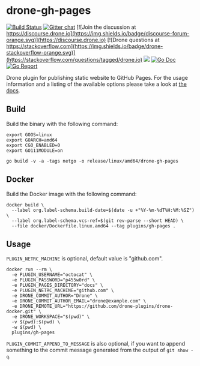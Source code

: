 # drone-gh-pages

[![Build Status](http://cloud.drone.io/api/badges/drone-plugins/drone-gh-pages/status.svg)](http://cloud.drone.io/drone-plugins/drone-gh-pages)
[![Gitter chat](https://badges.gitter.im/drone/drone.png)](https://gitter.im/drone/drone)
[![Join the discussion at https://discourse.drone.io](https://img.shields.io/badge/discourse-forum-orange.svg)](https://discourse.drone.io)
[![Drone questions at https://stackoverflow.com](https://img.shields.io/badge/drone-stackoverflow-orange.svg)](https://stackoverflow.com/questions/tagged/drone.io)
[![](https://images.microbadger.com/badges/image/plugins/gh-pages.svg)](https://microbadger.com/images/plugins/gh-pages "Get your own image badge on microbadger.com")
[![Go Doc](https://godoc.org/github.com/drone-plugins/drone-gh-pages?status.svg)](http://godoc.org/github.com/drone-plugins/drone-gh-pages)
[![Go Report](https://goreportcard.com/badge/github.com/drone-plugins/drone-gh-pages)](https://goreportcard.com/report/github.com/drone-plugins/drone-gh-pages)

Drone plugin for publishing static website to GitHub Pages. For the usage information and a listing of the available options please take a look at [the docs](http://plugins.drone.io/drone-plugins/drone-gh-pages/).

## Build

Build the binary with the following command:

```console
export GOOS=linux
export GOARCH=amd64
export CGO_ENABLED=0
export GO111MODULE=on

go build -v -a -tags netgo -o release/linux/amd64/drone-gh-pages
```

## Docker

Build the Docker image with the following command:

```console
docker build \
  --label org.label-schema.build-date=$(date -u +"%Y-%m-%dT%H:%M:%SZ") \
  --label org.label-schema.vcs-ref=$(git rev-parse --short HEAD) \
  --file docker/Dockerfile.linux.amd64 --tag plugins/gh-pages .
```

## Usage

`PLUGIN_NETRC_MACHINE` is optional, default value is "github.com".

```console
docker run --rm \
  -e PLUGIN_USERNAME="octocat" \
  -e PLUGIN_PASSWORD="p455w0rd" \
  -e PLUGIN_PAGES_DIRECTORY="docs" \
  -e PLUGIN_NETRC_MACHINE="github.com" \
  -e DRONE_COMMIT_AUTHOR="Drone" \
  -e DRONE_COMMIT_AUTHOR_EMAIL="drone@example.com" \
  -e DRONE_REMOTE_URL="https://github.com/drone-plugins/drone-docker.git" \
  -e DRONE_WORKSPACE="$(pwd)" \
  -v $(pwd):$(pwd) \
  -w $(pwd) \
  plugins/gh-pages
```

`PLUGIN_COMMIT_APPEND_TO_MESSAGE` is also optional, if you want to append something to the commit message generated from the output of `git show -q`.